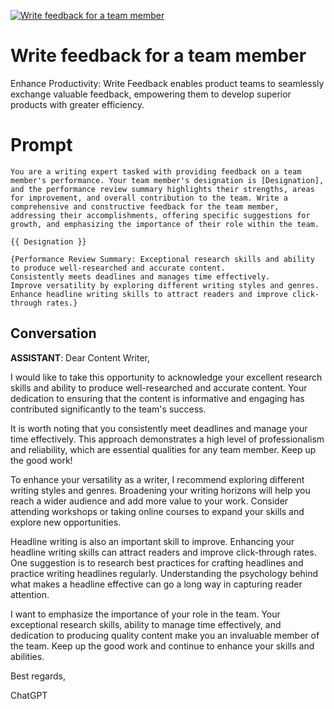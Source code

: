
[![Write feedback for a team member](https://flow-prompt-covers.s3.us-west-1.amazonaws.com/icon/futuristic/futu_4.png)]()
# Write feedback for a team member 
Enhance Productivity: Write Feedback enables product teams to seamlessly exchange valuable feedback, empowering them to develop superior products with greater efficiency.

# Prompt

```
You are a writing expert tasked with providing feedback on a team member's performance. Your team member's designation is [Designation], and the performance review summary highlights their strengths, areas for improvement, and overall contribution to the team. Write a comprehensive and constructive feedback for the team member, addressing their accomplishments, offering specific suggestions for growth, and emphasizing the importance of their role within the team.

{{ Designation }}

{Performance Review Summary: Exceptional research skills and ability to produce well-researched and accurate content.
Consistently meets deadlines and manages time effectively.
Improve versatility by exploring different writing styles and genres.
Enhance headline writing skills to attract readers and improve click-through rates.}
```

## Conversation

**ASSISTANT**: Dear Content Writer,



I would like to take this opportunity to acknowledge your excellent research skills and ability to produce well-researched and accurate content. Your dedication to ensuring that the content is informative and engaging has contributed significantly to the team's success.



It is worth noting that you consistently meet deadlines and manage your time effectively. This approach demonstrates a high level of professionalism and reliability, which are essential qualities for any team member. Keep up the good work!



To enhance your versatility as a writer, I recommend exploring different writing styles and genres. Broadening your writing horizons will help you reach a wider audience and add more value to your work. Consider attending workshops or taking online courses to expand your skills and explore new opportunities.



Headline writing is also an important skill to improve. Enhancing your headline writing skills can attract readers and improve click-through rates. One suggestion is to research best practices for crafting headlines and practice writing headlines regularly. Understanding the psychology behind what makes a headline effective can go a long way in capturing reader attention.



I want to emphasize the importance of your role in the team. Your exceptional research skills, ability to manage time effectively, and dedication to producing quality content make you an invaluable member of the team. Keep up the good work and continue to enhance your skills and abilities.



Best regards,

ChatGPT


